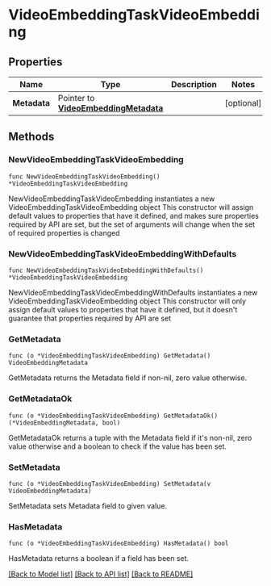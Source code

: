 # VideoEmbeddingTaskVideoEmbedding

## Properties

Name | Type | Description | Notes
------------ | ------------- | ------------- | -------------
**Metadata** | Pointer to [**VideoEmbeddingMetadata**](VideoEmbeddingMetadata.md) |  | [optional] 

## Methods

### NewVideoEmbeddingTaskVideoEmbedding

`func NewVideoEmbeddingTaskVideoEmbedding() *VideoEmbeddingTaskVideoEmbedding`

NewVideoEmbeddingTaskVideoEmbedding instantiates a new VideoEmbeddingTaskVideoEmbedding object
This constructor will assign default values to properties that have it defined,
and makes sure properties required by API are set, but the set of arguments
will change when the set of required properties is changed

### NewVideoEmbeddingTaskVideoEmbeddingWithDefaults

`func NewVideoEmbeddingTaskVideoEmbeddingWithDefaults() *VideoEmbeddingTaskVideoEmbedding`

NewVideoEmbeddingTaskVideoEmbeddingWithDefaults instantiates a new VideoEmbeddingTaskVideoEmbedding object
This constructor will only assign default values to properties that have it defined,
but it doesn't guarantee that properties required by API are set

### GetMetadata

`func (o *VideoEmbeddingTaskVideoEmbedding) GetMetadata() VideoEmbeddingMetadata`

GetMetadata returns the Metadata field if non-nil, zero value otherwise.

### GetMetadataOk

`func (o *VideoEmbeddingTaskVideoEmbedding) GetMetadataOk() (*VideoEmbeddingMetadata, bool)`

GetMetadataOk returns a tuple with the Metadata field if it's non-nil, zero value otherwise
and a boolean to check if the value has been set.

### SetMetadata

`func (o *VideoEmbeddingTaskVideoEmbedding) SetMetadata(v VideoEmbeddingMetadata)`

SetMetadata sets Metadata field to given value.

### HasMetadata

`func (o *VideoEmbeddingTaskVideoEmbedding) HasMetadata() bool`

HasMetadata returns a boolean if a field has been set.


[[Back to Model list]](../README.md#documentation-for-models) [[Back to API list]](../README.md#documentation-for-api-endpoints) [[Back to README]](../README.md)


